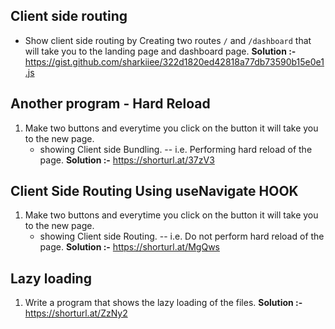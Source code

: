 ## Client side routing

- Show client side routing by Creating two routes `/` and `/dashboard` that will take you to the landing page and dashboard page.
**Solution :-** https://gist.github.com/sharkiiee/322d1820ed42818a77db73590b15e0e1.js

## Another program - Hard Reload

1. Make two buttons and everytime you click on the button it will take you to the new page.
	- showing Client side Bundling. -- i.e. Performing hard reload of the page.
**Solution :-** https://shorturl.at/37zV3
## Client Side Routing Using useNavigate HOOK

1. Make two buttons and everytime you click on the button it will take you to the new page.
	- showing Client side Routing. -- i.e. Do not perform hard reload of the page.
**Solution :-** https://shorturl.at/MgQws


## Lazy loading

1. Write a program that shows the lazy loading of the files.
**Solution :-** https://shorturl.at/ZzNy2